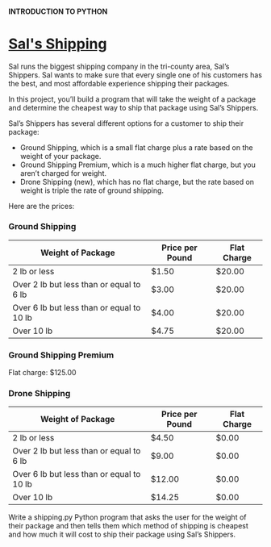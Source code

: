 #### INTRODUCTION TO PYTHON
# [Sal's Shipping](https://www.codecademy.com/paths/build-python-web-apps-flask/tracks/flask-introduction-to-python/modules/learn-python3-control-flow/projects/sals-shipping)

Sal runs the biggest shipping company in the tri-county area, Sal’s Shippers. 
Sal wants to make sure that every single one of his customers has the best, and most affordable experience shipping their packages.

In this project, you’ll build a program that will take the weight of a package and determine the cheapest way to ship that package using Sal’s Shippers.

Sal’s Shippers has several different options for a customer to ship their package:
* Ground Shipping, which is a small flat charge plus a rate based on the weight of your package.
* Ground Shipping Premium, which is a much higher flat charge, but you aren’t charged for weight.
* Drone Shipping (new), which has no flat charge, but the rate based on weight is triple the rate of ground shipping.

Here are the prices:

### Ground Shipping

Weight of Package |	Price per Pound |	Flat Charge
--- | --- | --- |
2 lb or less |	$1.50 |	$20.00
Over 2 lb but less than or equal to 6 lb |	$3.00 |	$20.00
Over 6 lb but less than or equal to 10 lb |	$4.00 |	$20.00
Over 10 lb |	$4.75 |	$20.00

### Ground Shipping Premium

Flat charge: $125.00

### Drone Shipping

Weight of Package |	Price per Pound |	Flat Charge
--- | --- | --- |
2 lb or less |	$4.50 |	$0.00
Over 2 lb but less than or equal to 6 lb |	$9.00 |	$0.00
Over 6 lb but less than or equal to 10 lb |	$12.00 |	$0.00
Over 10 lb |	$14.25 |	$0.00

Write a shipping.py Python program that asks the user for the weight of their package and then tells them which method of shipping is cheapest and how much it will cost to ship their package using Sal’s Shippers.
